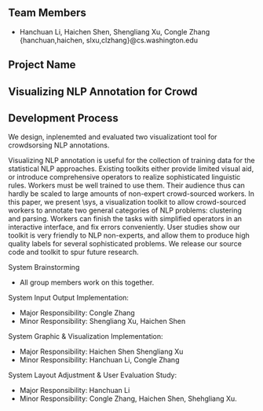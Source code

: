 ## Team Members
- Hanchuan Li,  Haichen Shen,  Shengliang Xu, Congle Zhang {hanchuan,haichen, slxu,clzhang}@cs.washington.edu

## Project Name
## Visualizing NLP Annotation for Crowd
## Development Process
We design, inplenemted and evaluated two visualizationt tool for crowdsorsing NLP annotations.

Visualizing NLP annotation is useful for the collection of training data for the statistical NLP approaches.  Existing toolkits either provide limited visual aid, or introduce comprehensive operators to realize sophisticated linguistic rules. Workers must be well trained to use them. Their audience thus can hardly be scaled to large amounts of non-expert crowd-sourced workers. In this paper, we present \sys, a visualization toolkit to allow crowd-sourced workers to annotate two general categories of NLP problems: clustering and parsing. Workers can finish the tasks with simplified operators in an interactive interface, and fix errors conveniently. User studies show our toolkit is very friendly to NLP non-experts, and allow them to produce high quality labels for several sophisticated problems. We release our source code and toolkit to spur future research.

System Brainstorming
- All group members work on this together.

System Input Output Implementation:
- Major Responsibility: Congle Zhang
- Minor Responsibility: Shengliang Xu, Haichen Shen

System Graphic & Visualization Implementation:
- Major Responsibility: Haichen Shen Shengliang Xu
- Minor Responsibility: Hanchuan Li, Congle Zhang

System Layout Adjustment & User Evaluation Study:
- Major Responsibility: Hanchuan Li
- Minor Responsibility: Congle Zhang, Haichen Shen, Shehgliang Xu.
